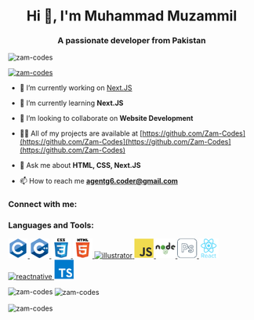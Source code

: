 <h1 align="center">Hi 👋, I'm Muhammad Muzammil</h1>
<h3 align="center">A passionate developer from Pakistan</h3>


<p align="left"> <img src="https://komarev.com/ghpvc/?username=zam-codes&label=Profile%20views&color=0e75b6&style=flat" alt="zam-codes" /> </p>

<p align="left"> <a href="https://github.com/ryo-ma/github-profile-trophy"><img src="https://github-profile-trophy.vercel.app/?username=zam-codes" alt="zam-codes" /></a> </p>

- 🔭 I’m currently working on [Next.JS](https://github.com/Zam-Codes/Simple-API-Project)

- 🌱 I’m currently learning **Next.JS**

- 👯 I’m looking to collaborate on **Website Development**

- 👨‍💻 All of my projects are available at [https://github.com/Zam-Codes](https://github.com/Zam-Codes](https://github.com/Zam-Codes](https://github.com/Zam-Codes)

- 💬 Ask me about **HTML, CSS, Next.JS**

- 📫 How to reach me **agentg6.coder@gmail.com**

<h3 align="left">Connect with me:</h3>
<p align="left">
</p>

<h3 align="left">Languages and Tools:</h3>
<p align="left"> <a href="https://www.cprogramming.com/" target="_blank" rel="noreferrer"> <img src="https://raw.githubusercontent.com/devicons/devicon/master/icons/c/c-original.svg" alt="c" width="40" height="40"/> </a> <a href="https://www.w3schools.com/cpp/" target="_blank" rel="noreferrer"> <img src="https://raw.githubusercontent.com/devicons/devicon/master/icons/cplusplus/cplusplus-original.svg" alt="cplusplus" width="40" height="40"/> </a> <a href="https://www.w3schools.com/css/" target="_blank" rel="noreferrer"> <img src="https://raw.githubusercontent.com/devicons/devicon/master/icons/css3/css3-original-wordmark.svg" alt="css3" width="40" height="40"/> </a> <a href="https://www.w3.org/html/" target="_blank" rel="noreferrer"> <img src="https://raw.githubusercontent.com/devicons/devicon/master/icons/html5/html5-original-wordmark.svg" alt="html5" width="40" height="40"/> </a> <a href="https://www.adobe.com/in/products/illustrator.html" target="_blank" rel="noreferrer"> <img src="https://www.vectorlogo.zone/logos/adobe_illustrator/adobe_illustrator-icon.svg" alt="illustrator" width="40" height="40"/> </a> <a href="https://developer.mozilla.org/en-US/docs/Web/JavaScript" target="_blank" rel="noreferrer"> <img src="https://raw.githubusercontent.com/devicons/devicon/master/icons/javascript/javascript-original.svg" alt="javascript" width="40" height="40"/> </a> <a href="https://nodejs.org" target="_blank" rel="noreferrer"> <img src="https://raw.githubusercontent.com/devicons/devicon/master/icons/nodejs/nodejs-original-wordmark.svg" alt="nodejs" width="40" height="40"/> </a> <a href="https://www.photoshop.com/en" target="_blank" rel="noreferrer"> <img src="https://raw.githubusercontent.com/devicons/devicon/master/icons/photoshop/photoshop-line.svg" alt="photoshop" width="40" height="40"/> </a> <a href="https://reactjs.org/" target="_blank" rel="noreferrer"> <img src="https://raw.githubusercontent.com/devicons/devicon/master/icons/react/react-original-wordmark.svg" alt="react" width="40" height="40"/> </a> <a href="https://reactnative.dev/" target="_blank" rel="noreferrer"> <img src="https://reactnative.dev/img/header_logo.svg" alt="reactnative" width="40" height="40"/> </a> <a href="https://www.typescriptlang.org/" target="_blank" rel="noreferrer"> <img src="https://raw.githubusercontent.com/devicons/devicon/master/icons/typescript/typescript-original.svg" alt="typescript" width="40" height="40"/> </a> </p>

<p><img align="left" src="https://github-readme-stats.vercel.app/api/top-langs?username=zam-codes&show_icons=true&locale=en&layout=compact" alt="zam-codes" /></p>

<p>&nbsp;<img align="center" src="https://github-readme-stats.vercel.app/api?username=zam-codes&show_icons=true&locale=en" alt="zam-codes" /></p>

<p><img align="center" src="https://github-readme-streak-stats.herokuapp.com/?user=zam-codes&" alt="zam-codes" /></p>

